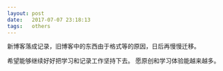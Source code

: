```yaml
---
layout: post
date:   2017-07-07 23:18:13
tags:   others
---
```


新博客落成记录，旧博客中的东西由于格式等的原因，日后再慢慢迁移。

希望能够继续好好把学习和记录工作坚持下去。
愿原创和学习体验能越来越多。